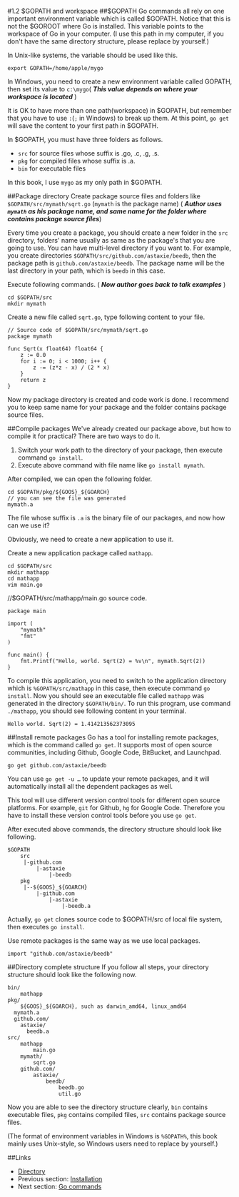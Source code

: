 #1.2 $GOPATH and workspace
##$GOPATH
Go commands all rely on one important environment variable which is called $GOPATH. Notice that this is not the $GOROOT where Go is installed. This variable points to the workspace of Go in your computer. (I use this path in my computer, if you don't have the same directory structure, please replace by yourself.)

In Unix-like systems, the variable should be used like this.
	
	export GOPATH=/home/apple/mygo
	
In Windows, you need to create a new environment variable called GOPATH, then set its value to `c:\mygo`( ***This value depends on where your workspace is located*** )

It is OK to have more than one path(workspace) in $GOPATH, but remember that you have to use `:`(`;` in Windows) to break up them. At this point, `go get` will save the content to your first path in $GOPATH.

In $GOPATH, you must have three folders as follows.

- `src` for source files whose suffix is .go, .c, .g, .s.
- `pkg` for compiled files whose suffix is .a.
- `bin` for executable files

In this book, I use `mygo` as my only path in $GOPATH.

##Package directory
Create package source files and folders like `$GOPATH/src/mymath/sqrt.go` (`mymath` is the package name) ( ***Author uses `mymath` as his package name, and same name for the folder where contains package source files***)

Every time you create a package, you should create a new folder in the `src` directory, folders' name usually as same as the package's that you are going to use. You can have multi-level directory if you want to. For example, you create directories `$GOPATH/src/github.com/astaxie/beedb`, then the package path is `github.com/astaxie/beedb`. The package name will be the last directory in your path, which is `beedb` in this case.

Execute following commands. ( ***Now author goes back to talk examples*** )

	cd $GOPATH/src
	mkdir mymath
	
Create a new file called `sqrt.go`, type following content to your file.

	// Source code of $GOPATH/src/mymath/sqrt.go
	package mymath
	
	func Sqrt(x float64) float64 {
		z := 0.0
		for i := 0; i < 1000; i++ {
			z -= (z*z - x) / (2 * x)
		}
		return z
	}
	
Now my package directory is created and code work is done. I recommend you to keep same name for your package and the folder contains package source files.

##Compile packages
We've already created our package above, but how to compile it for practical? There are two ways to do it.

1. Switch your work path to the directory of your package, then execute command `go install`.
2. Execute above command with file name like `go install mymath`.

After compiled, we can open the following folder.

	cd $GOPATH/pkg/${GOOS}_${GOARCH}
	// you can see the file was generated
	mymath.a
	
The file whose suffix is `.a` is the binary file of our packages, and now how can we use it?

Obviously, we need to create a new application to use it.

Create a new application package called `mathapp`.

	cd $GOPATH/src
	mkdir mathapp
	cd mathapp
	vim main.go
	
//$GOPATH/src/mathapp/main.go source code.

	package main
	
	import (
		"mymath"
		"fmt"
	)
	
	func main() {
		fmt.Printf("Hello, world. Sqrt(2) = %v\n", mymath.Sqrt(2))
	}
	
To compile this application, you need to switch to the application directory which is `%GOPATH/src/mathapp` in this case, then execute command `go install`. Now you should see an executable file called `mathapp` was generated in the directory `$GOPATH/bin/`. To run this program, use command `./mathapp`, you should see following content in your terminal. 

	Hello world. Sqrt(2) = 1.414213562373095
	
##Install remote packages
Go has a tool for installing remote packages, which is the command called `go get`. It supports most of open source communities, including Github, Google Code, BitBucket, and Launchpad.

	go get github.com/astaxie/beedb
	
You can use `go get -u …` to update your remote packages, and it will automatically install all the dependent packages as well.

This tool will use different version control tools for different open source platforms. For example, `git` for Github, `hg` for Google Code. Therefore you have to install these version control tools before you use `go get`.

After executed above commands, the directory structure should look like following.

	$GOPATH
		src
		 |-github.com
		 	 |-astaxie
		 	 	 |-beedb
		pkg
		 |--${GOOS}_${GOARCH}
		 	 |-github.com
		 	 	 |-astaxie
		 	 	 	 |-beedb.a
		 	 	 	 
Actually, `go get` clones source code to $GOPATH/src of local file system, then executes `go install`.

Use remote packages is the same way as we use local packages.

	import "github.com/astaxie/beedb"
	
##Directory complete structure
If you follow all steps, your directory structure should look like the following now.

	bin/
		mathapp
	pkg/
		${GOOS}_${GOARCH}, such as darwin_amd64, linux_amd64
      mymath.a
      github.com/
        astaxie/
          beedb.a
	src/
		mathapp
			main.go
		mymath/
			sqrt.go
		github.com/
			astaxie/
				beedb/
					beedb.go
					util.go
					
Now you are able to see the directory structure clearly, `bin` contains executable files, `pkg` contains compiled files, `src` contains package source files.

(The format of environment variables in Windows is `%GOPATH%`, this book mainly uses Unix-style, so Windows users need to replace by yourself.)

##Links
- [Directory](preface.md)
- Previous section: [Installation](01.1.md)
- Next section: [Go commands](01.3.md)
